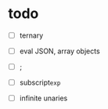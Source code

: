 # todo

* [ ] ternary
* [ ] eval JSON, array objects
* [ ] ;
* [ ] subscript`exp`
* [ ] infinite unaries

